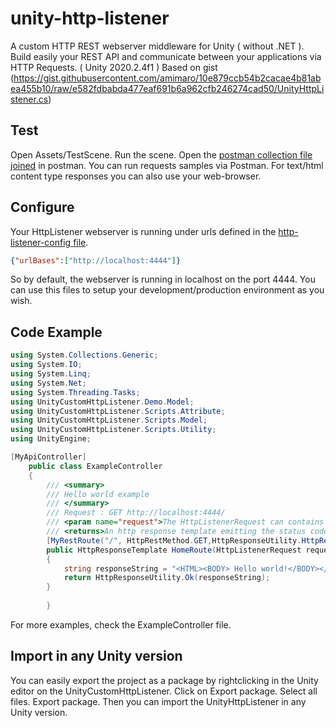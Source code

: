 # unity-http-listener
A custom HTTP REST webserver middleware for Unity ( without .NET ). Build easily your REST API and communicate between your applications via HTTP Requests. ( Unity 2020.2.4f1 )
Based on gist (https://gist.githubusercontent.com/amimaro/10e879ccb54b2cacae4b81abea455b10/raw/e582fdbabda477eaf691b6a962cfb246274cad50/UnityHttpListener.cs)

## Test
Open Assets/TestScene. Run the scene. Open the [postman collection file joined](https://github.com/sachaamm/unity-http-listener/blob/main/UnityHttpListener.postman_collection.json) in postman. You can run requests samples via Postman. For text/html content type responses you can also use your web-browser.

## Configure 
Your HttpListener webserver is running under urls defined in the [http-listener-config file](https://github.com/sachaamm/unity-http-listener/blob/main/http-listener-config.json).
```json 
{"urlBases":["http://localhost:4444"]}
```

So by default, the webserver is running in localhost on the port 4444. You can use this files to setup your development/production environment as you wish.

## Code Example 
```cs
using System.Collections.Generic;
using System.IO;
using System.Linq;
using System.Net;
using System.Threading.Tasks;
using UnityCustomHttpListener.Demo.Model;
using UnityCustomHttpListener.Scripts.Attribute;
using UnityCustomHttpListener.Scripts.Model;
using UnityCustomHttpListener.Scripts.Utility;
using UnityEngine;

[MyApiController]
    public class ExampleController
    {
        /// <summary>
        /// Hello world example
        /// </summary>
        /// Request : GET http://localhost:4444/
        /// <param name="request">The HttpListenerRequest can contains parameters, such as QueryString parameters or objects contained in request.InputStream</param>
        /// <returns>An http response template emitting the status code 200</returns>
        [MyRestRoute("/", HttpRestMethod.GET,HttpResponseUtility.HttpResponseContentType.Html)]
        public HttpResponseTemplate HomeRoute(HttpListenerRequest request) // Important : The method needs to be public in order to be retrieved by reflection !!!
        {
            string responseString = "<HTML><BODY> Hello world!</BODY></HTML>";
            return HttpResponseUtility.Ok(responseString);
        }
        
        }
```

For more examples, check the ExampleController file.

## Import in any Unity version
You can easily export the project as a package by rightclicking in the Unity editor on the UnityCustomHttpListener. Click on Export package. Select all files. Export package. Then you can import the UnityHttpListener in any Unity version.


